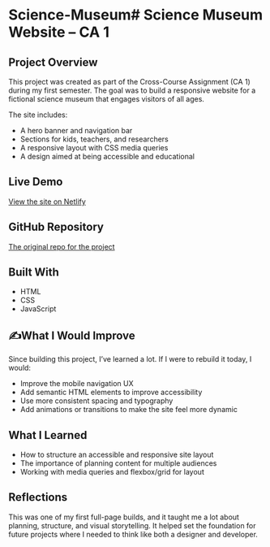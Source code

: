 # Science-Museum# Science Museum Website – CA 1

## Project Overview

This project was created as part of the Cross-Course Assignment (CA 1) during my first semester. The goal was to build a responsive website for a fictional science museum that engages visitors of all ages.

The site includes:
- A hero banner and navigation bar
- Sections for kids, teachers, and researchers
- A responsive layout with CSS media queries
- A design aimed at being accessible and educational

## Live Demo

[View the site on Netlify]([https://your-netlify-link.netlify.app](https://tourmaline-croquembouche-737fae.netlify.app/))

## GitHub Repository

[The original repo for the project]([https://github.com/yourusername/science-museum](https://github.com/krisimo/krisimo.github.io/tree/main/CA-desember))

## Built With

- HTML
- CSS
- JavaScript

## ✍What I Would Improve

Since building this project, I’ve learned a lot. If I were to rebuild it today, I would:
- Improve the mobile navigation UX
- Add semantic HTML elements to improve accessibility
- Use more consistent spacing and typography
- Add animations or transitions to make the site feel more dynamic

## What I Learned

- How to structure an accessible and responsive site layout
- The importance of planning content for multiple audiences
- Working with media queries and flexbox/grid for layout

## Reflections

This was one of my first full-page builds, and it taught me a lot about planning, structure, and visual storytelling. It helped set the foundation for future projects where I needed to think like both a designer and developer.
